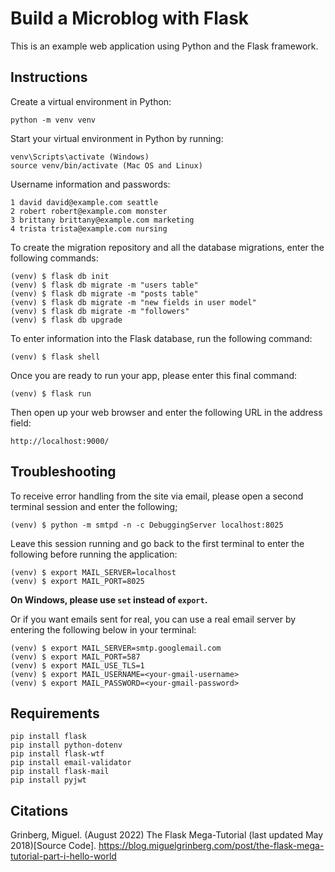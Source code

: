 # Build a Microblog with Flask

This is an example web application using Python and the Flask framework.

## Instructions

Create a virtual environment in Python:

```
python -m venv venv
```

Start your virtual environment in Python by running:

```
venv\Scripts\activate (Windows)
source venv/bin/activate (Mac OS and Linux)
```

Username information and passwords:
```
1 david david@example.com seattle
2 robert robert@example.com monster
3 brittany brittany@example.com marketing
4 trista trista@example.com nursing
```

To create the migration repository and all the database migrations, enter the following commands:
```
(venv) $ flask db init
(venv) $ flask db migrate -m "users table"
(venv) $ flask db migrate -m "posts table"
(venv) $ flask db migrate -m "new fields in user model"
(venv) $ flask db migrate -m "followers"
(venv) $ flask db upgrade
```

To enter information into the Flask database, run the following command:
```
(venv) $ flask shell
```

Once you are ready to run your app, please enter this final command:
```
(venv) $ flask run
```

Then open up your web browser and enter the following URL in the address field:
```
http://localhost:9000/
```

## Troubleshooting

To receive error handling from the site via email, please open a second terminal session and enter the following;
```
(venv) $ python -m smtpd -n -c DebuggingServer localhost:8025
```

Leave this session running and go back to the first terminal to enter the following before running the application:
```
(venv) $ export MAIL_SERVER=localhost
(venv) $ export MAIL_PORT=8025
```
<b>On Windows, please use ```set``` instead of ```export```.</b>

Or if you want emails sent for real, you can use a real email server by entering the following below in your terminal:
```
(venv) $ export MAIL_SERVER=smtp.googlemail.com
(venv) $ export MAIL_PORT=587
(venv) $ export MAIL_USE_TLS=1
(venv) $ export MAIL_USERNAME=<your-gmail-username>
(venv) $ export MAIL_PASSWORD=<your-gmail-password>
```

## Requirements
```
pip install flask
pip install python-dotenv
pip install flask-wtf
pip install email-validator
pip install flask-mail
pip install pyjwt
```

## Citations
Grinberg, Miguel. (August 2022) The Flask Mega-Tutorial (last updated May 2018)[Source Code]. https://blog.miguelgrinberg.com/post/the-flask-mega-tutorial-part-i-hello-world
